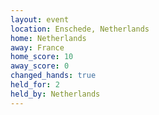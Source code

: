 ```yaml
---
layout: event
location: Enschede, Netherlands
home: Netherlands
away: France
home_score: 10
away_score: 0
changed_hands: true
held_for: 2
held_by: Netherlands
---
```

